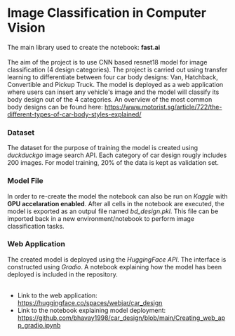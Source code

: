 # Image Classification in Computer Vision
The main library used to create the notebook: **fast.ai** <br><br>
The aim of the project is to use CNN based resnet18 model for image classification (4 design categories). The project is carried out using transfer learning to differentiate between four car body designs: Van, Hatchback, Convertible and Pickup Truck. The model is deployed as a web application where users can insert any vehicle's image and the model will classify its body design out of the 4 categories. An overview of the most common body designs can be found here: https://www.motorist.sg/article/722/the-different-types-of-car-body-styles-explained/

### Dataset
The dataset for the purpose of training the model is created using *duckduckgo* image search API. Each category of car design rougly includes 200 images. For model training, 20% of the data is kept as validation set.

### Model File
In order to re-create the model the notebook can also be run on *Kaggle* with **GPU accelaration enabled**. After all cells in the notebook are executed, the model is exported as an outpul file named *bd_design.pkl*. This file can be imported back in a new environment/notebook to perform image classification tasks.

### Web Application
The created model is deployed using the *HuggingFace API*. The interface is constructed using *Gradio*. A notebook explaining how the model has been deployed is included in the repository.<br><br>
- Link to the web application: <u>https://huggingface.co/spaces/webjar/car_design</u>
- Link to the notebook explaining model deployment: <u>https://github.com/bhavay1998/car_design/blob/main/Creating_web_app_gradio.ipynb</u>
